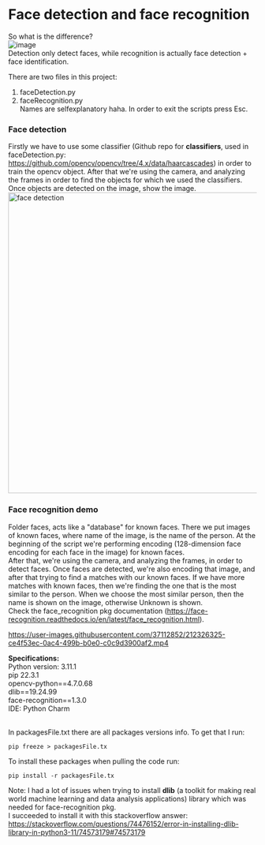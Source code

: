 # Face detection and face recognition

So what is the difference?  
![image](https://user-images.githubusercontent.com/37112852/212126082-1725ac96-d609-40d6-ba78-1384afa2ed7a.png)  
Detection only detect faces, while recognition is actually face detection + face identification.    

There are two files in this project:
1. faceDetection.py
2. faceRecognition.py  
Names are selfexplanatory haha. In order to exit the scripts press Esc. <br>

### Face detection    
Firstly we have to use some classifier (Github repo for **classifiers**, used in faceDetection.py:  https://github.com/opencv/opencv/tree/4.x/data/haarcascades) in order to train the opencv object. After that we're using the camera, and analyzing the frames in order to find the objects for which we used the classifiers. Once objects are detected on the image, show the image.   
<img width="610" alt="face detection" src="https://user-images.githubusercontent.com/37112852/212325912-4077b809-248a-4cbb-8892-864130c07f01.PNG">  
   
### Face recognition demo  
Folder faces, acts like a "database" for known faces. There we put images of known faces, where name of the image, is the name of the person. At the beginning of the script we're performing encoding (128-dimension face encoding for each face in the image) for known faces.  
After that, we're using the camera, and analyzing the frames, in order to detect faces. Once faces are detected, we're also encoding that image, and after that trying to find a matches with our known faces. If we have more matches with known faces, then we're finding the one that is the most similar to the person. When we choose the most similar person, then the name is shown on the image, otherwise Unknown is shown.   
Check the face_recognition pkg documentation (https://face-recognition.readthedocs.io/en/latest/face_recognition.html).   



https://user-images.githubusercontent.com/37112852/212326325-ce4f53ec-0ac4-499b-b0e0-c0c9d3900af2.mp4

  
**Specifications:**  
Python version:  3.11.1   
pip 22.3.1    
opencv-python==4.7.0.68  
dlib==19.24.99  
face-recognition==1.3.0  
IDE: Python Charm  
<br> 
  
In packagesFile.txt there are all packages versions info. To get that I run:  
```  
pip freeze > packagesFile.tx
```  
To install these packages when pulling the code run:  
```  
pip install -r packagesFile.tx
```  
Note: I had a lot of issues when trying to install **dlib** (a toolkit for making real world machine learning and data analysis applications) library which was needed for face-recognition pkg.  
I succeeded to install it with this stackoverflow answer: https://stackoverflow.com/questions/74476152/error-in-installing-dlib-library-in-python3-11/74573179#74573179   

<br>




